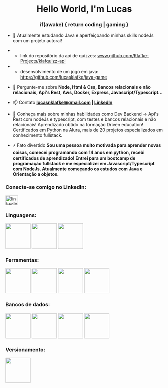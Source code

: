 <h1 align="center">Hello World, I'm Lucas</h1>
<h3 align="center">if(awake) { return coding | gaming }</h3>

- 🌱 Atualmente estudando Java e aperfeiçoando minhas skills nodeJs com um projeto autoral! 
- - link do repositório da api de quizzes: www.github.com/Klafke-Projects/klafquizz-api 
- - desenvolvimento de um jogo em java: https://github.com/lucasklafke/java-game

- 💬 Pergunte-me sobre **Node, Html & Css, Bancos relacionais e não relacionais, Api's Rest, Aws, Docker, Express, Javascript/Typescript...**

- 📫 Contato **lucasnklafke@gmail.com | 	[Linkedln](www.linkedin.com/in/lucasklafke/)**

- 📄 Conheça mais sobre minhas habilidades como Dev Backend -> Api's Rest com nodeJs e typescript, com testes e bancos relacionais e não relacionais! Aprendizado obtido na formação Driven education! Certificados em Python na Alura, mais de 20 projetos especializados em conhecimento fullstack.

- ⚡ Fato divertido **Sou uma pessoa muito motivada para aprender novas coisas, comecei programando com 14 anos em python, recebi certificados de aprendizado! Entrei para um bootcamp de programação fullstack e me especializei em Javascript/Typescript com NodeJs. Atualmente começando os estudos com Java e Orientação a objetos.**

<h3 align="left">Conecte-se comigo no Linkedln:</h3>
<p align="left">
<a href="https://www.linkedin.com/in/lucasklafke/" target="blank"><img align="center" src="https://raw.githubusercontent.com/rahuldkjain/github-profile-readme-generator/master/src/images/icons/Social/linked-in-alt.svg" alt="linkedin.com/in/lucas-klafke-b9728120b/" height="30" width="40" /></a>
</p>
<div>
<h3 align="left">Linguagens:</h3>
  <img src="https://upload.wikimedia.org/wikipedia/commons/thumb/4/4c/Typescript_logo_2020.svg/2048px-Typescript_logo_2020.svg.png" width="80" height="80"></img>
  <img src="https://upload.wikimedia.org/wikipedia/commons/thumb/9/99/Unofficial_JavaScript_logo_2.svg/480px-Unofficial_JavaScript_logo_2.svg.png" width="80" height="80"></img>
  <img src="https://logospng.org/download/java/logo-java-512.png" width="80" height="80"></img>
</div>
<h3 align="left">Ferramentas:</h3>
<div>
  <img src="https://logospng.org/download/node-js/logo-node-js-1024.png" width="80" height="80"></img>
  <img src="https://www.docker.com/wp-content/uploads/2022/03/vertical-logo-monochromatic.png" width="80" height="80"></img>
  <img src="https://programadev.com.br/static/9ff3232ef2ea482c1931b79f40243cf0/capa-node-express-rest.png" width="80" height="80"></img>
  <img src="https://cdn.freebiesupply.com/logos/large/2x/jest-logo-png-transparent.png" width="80" height="80"></img>
</div>
<h3 align="left">Bancos de dados:</h3>
<div>
  <img src="https://w7.pngwing.com/pngs/173/36/png-transparent-postgresql-logo-computer-software-database-open-source-s-text-head-snout.png" width="80" height="80"></img>
  <img src="https://img2.gratispng.com/20180808/ilc/kisspng-logo-brand-product-design-mongodb-inc-mongodb-stickker-5b6abb66633e96.6321863315337214464065.jpg" width="80" height="80"></img>
  <img src="https://cdn.worldvectorlogo.com/logos/prisma-2.svg" width="80" height="80"></img>
   <img src="https://seekvectorlogo.com/wp-content/uploads/2022/02/redis-labs-vector-logo-2022-small.png" width="80" height="80"></img>
  
</div>
<h3 align="left">Versionamento:</h3>
<img src="https://git-scm.com/images/logos/downloads/Git-Icon-1788C.png" width="80" height="80"></img>

